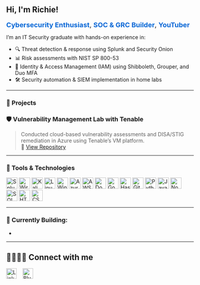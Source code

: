 <h2>Hi, I'm Richie!</h2>

<span style="font-size: 18px;">
  <a href="https://github.com/IamMufasa" style="text-decoration: none; color: #0366d6;"><b>Cybersecurity Enthusiast</b></a>,
  <a href="https://github.com/IamMufasa?tab=repositories" style="text-decoration: none; color: #0366d6;"><b>SOC & GRC Builder</b></a>,
  <a href="https://youtube.com/@TechRichieOut" style="text-decoration: none; color: #0366d6;"><b>YouTuber</b></a>
</span>

I’m an IT Security graduate with hands-on experience in:
- 🔍 Threat detection & response using Splunk and Security Onion
- 📊 Risk assessments with NIST SP 800-53
- 🔐 Identity & Access Management (IAM) using Shibboleth, Grouper, and Duo MFA
- 🛠️ Security automation & SIEM implementation in home labs

---

### 💼 Projects
### 🛡️ Vulnerability Management Lab with Tenable  
> Conducted cloud-based vulnerability assessments and DISA/STIG remediation in Azure using Tenable’s VM platform.  
📁 [View Repository](https://github.com/IamMufasa/Vulnerability-Management-Lab-with-Tenable)

---

### 🧰 Tools & Technologies
<div align="left">
  <img src="https://cdn.simpleicons.org/splunk/000000" height="30" alt="Splunk" />
  <img src="https://cdn.simpleicons.org/wireshark/000000" height="30" alt="Wireshark" />
  <img src="https://cdn.simpleicons.org/kalilinux/000000" height="30" alt="Kali Linux" />
  <img src="https://cdn.simpleicons.org/linux/000000" height="30" alt="Linux" />
  <img src="https://cdn.simpleicons.org/microsoft/000000" height="30" alt="Windows" />
  <img src="https://cdn.simpleicons.org/azuredevops/000000" height="30" alt="Azure" />
  <img src="https://cdn.simpleicons.org/amazonaws/000000" height="30" alt="AWS" />
  <img src="https://cdn.simpleicons.org/docker/000000" height="30" alt="Docker" />
  <img src="https://cdn.simpleicons.org/googlecloud/000000" height="30" alt="Google Cloud" />
  <img src="https://cdn.simpleicons.org/hashicorp/000000" height="30" alt="HashiCorp" />
  <img src="https://cdn.simpleicons.org/githubactions/000000" height="30" alt="GitHub Actions" />
  <img src="https://cdn.simpleicons.org/python/000000" height="30" alt="Python" />
  <img src="https://cdn.simpleicons.org/javascript/000000" height="30" alt="JavaScript" />
  <img src="https://cdn.simpleicons.org/nodedotjs/000000" height="30" alt="Node.js" />
  <img src="https://cdn.simpleicons.org/mysql/000000" height="30" alt="SQL" />
  <img src="https://cdn.simpleicons.org/html5/000000" height="30" alt="HTML5" />
  <img src="https://cdn.simpleicons.org/css3/000000" height="30" alt="CSS3" />
</div>


---

### 🎯 Currently Building:
- 

---

## 🫱🏾‍🫲🏼 Connect with me

[<img src="https://img.icons8.com/ios-filled/50/000000/linkedin.png" width="28" alt="LinkedIn" />](https://www.linkedin.com/in/richardakpan)
&nbsp;&nbsp;
[<img src="https://cdn.simpleicons.org/bluesky/000000" width="28" alt="Bluesky" />](https://bsky.app/profile/hellorichie.bsky.social)


